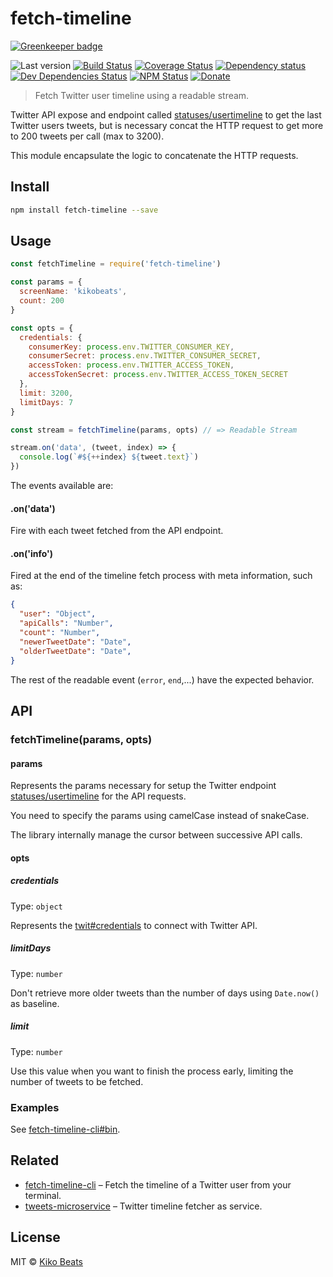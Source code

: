# fetch-timeline

[![Greenkeeper badge](https://badges.greenkeeper.io/Kikobeats/fetch-timeline.svg)](https://greenkeeper.io/)

![Last version](https://img.shields.io/github/tag/Kikobeats/fetch-timeline.svg?style=flat-square)
[![Build Status](https://img.shields.io/travis/Kikobeats/fetch-timeline/master.svg?style=flat-square)](https://travis-ci.org/Kikobeats/fetch-timeline)
[![Coverage Status](https://img.shields.io/coveralls/Kikobeats/fetch-timeline.svg?style=flat-square)](https://coveralls.io/github/Kikobeats/fetch-timeline)
[![Dependency status](https://img.shields.io/david/Kikobeats/fetch-timeline.svg?style=flat-square)](https://david-dm.org/Kikobeats/fetch-timeline)
[![Dev Dependencies Status](https://img.shields.io/david/dev/Kikobeats/fetch-timeline.svg?style=flat-square)](https://david-dm.org/Kikobeats/fetch-timeline#info=devDependencies)
[![NPM Status](https://img.shields.io/npm/dm/fetch-timeline.svg?style=flat-square)](https://www.npmjs.org/package/fetch-timeline)
[![Donate](https://img.shields.io/badge/donate-paypal-blue.svg?style=flat-square)](https://paypal.me/Kikobeats)


> Fetch Twitter user timeline using a readable stream.

Twitter API expose and endpoint called [statuses/usertimeline](https://dev.twitter.com/rest/reference/get/statuses/user_timeline) to get the last Twitter users tweets, but is necessary concat the HTTP
request to get more to 200 tweets per call (max to 3200).

This module encapsulate the logic to concatenate the HTTP requests.

## Install

```bash
npm install fetch-timeline --save
```

## Usage

```js
const fetchTimeline = require('fetch-timeline')

const params = {
  screenName: 'kikobeats',
  count: 200
}

const opts = {
  credentials: {
    consumerKey: process.env.TWITTER_CONSUMER_KEY,
    consumerSecret: process.env.TWITTER_CONSUMER_SECRET,
    accessToken: process.env.TWITTER_ACCESS_TOKEN,
    accessTokenSecret: process.env.TWITTER_ACCESS_TOKEN_SECRET
  },
  limit: 3200,
  limitDays: 7
}

const stream = fetchTimeline(params, opts) // => Readable Stream

stream.on('data', (tweet, index) => {
  console.log(`#${++index} ${tweet.text}`)
})
```

The events available are:

#### .on('data')

Fire with each tweet fetched from the API endpoint.

#### .on('info')

Fired at the end of the timeline fetch process with meta information, such as:

```json
{
  "user": "Object",
  "apiCalls": "Number",
  "count": "Number",
  "newerTweetDate": "Date",
  "olderTweetDate": "Date",
}
```

The rest of the readable event (`error`, `end`,...) have the expected behavior.

## API

### fetchTimeline(params, opts)

#### params

Represents the params necessary for setup the Twitter endpoint [statuses/usertimeline](https://dev.twitter.com/rest/reference/get/statuses/user_timeline) for the API requests.

You need to specify the params using camelCase instead of snakeCase.

The library internally manage the cursor between successive API calls.

#### opts

##### credentials
Type: `object`


Represents the [twit#credentials](https://github.com/ttezel/twit#var-t--new-twitconfig) to connect with Twitter API.

##### limitDays
Type: `number`

Don't retrieve more older tweets than the number of days using `Date.now()` as baseline.

##### limit
Type: `number`

Use this value when you want to finish the process early, limiting the number of tweets to be fetched.

### Examples

See [fetch-timeline-cli#bin](https://github.com/Kikobeats/fetch-timeline-cli/blob/master/bin/index.js#L116-L146).

## Related

- [fetch-timeline-cli](https://github.com/Kikobeats/fetch-timeline-cli) – Fetch the timeline of a Twitter user from your terminal.
- [tweets-microservice](https://github.com/Kikobeats/tweets-microservice) – Twitter timeline fetcher as service.

## License

MIT © [Kiko Beats](http://kikobeats.com)
